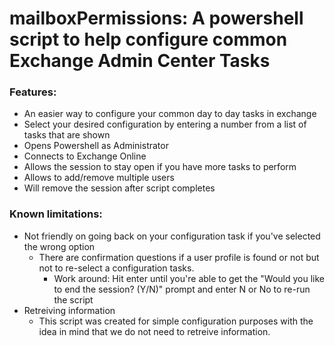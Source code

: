 # mailboxPermissions: A powershell script to help configure common Exchange Admin Center Tasks

### Features:
* An easier way to configure your common day to day tasks in exchange
* Select your desired configuration by entering a number from a list of tasks that are shown
* Opens Powershell as Administrator
* Connects to Exchange Online
* Allows the session to stay open if you have more tasks to perform
* Allows to add/remove multiple users
* Will remove the session after script completes

### Known limitations:
* Not friendly on going back on your configuration task if you've selected the wrong option
    * There are confirmation questions if a user profile is found or not but not to re-select a configuration tasks.
        * Work around: Hit enter until you're able to get the "Would you like to end the session? (Y/N)" prompt and enter N or No to re-run the script
* Retreiving information
    * This script was created for simple configuration purposes with the idea in mind that we do not need to retreive information.
